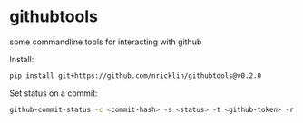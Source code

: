 # githubtools
some commandline tools for interacting with github

Install:
```bash
pip install git+https://github.com/nricklin/githubtools@v0.2.0
```

Set status on a commit:
```bash
github-commit-status -c <commit-hash> -s <status> -t <github-token> -r <github_repo> --url <URL> --context <context> -d "<description>"
```
